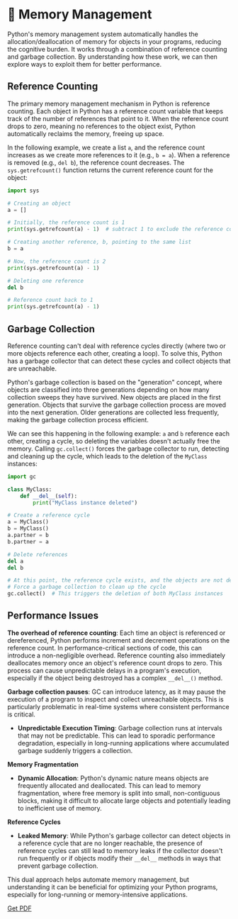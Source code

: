 # 🧩 Memory Management

Python's memory management system automatically handles the allocation/deallocation of memory for objects in your programs, reducing the cognitive burden. It works through a combination of reference counting and garbage collection. By understanding how these work, we can then explore ways to exploit them for better performance. 

## Reference Counting

The primary memory management mechanism in Python is reference counting. Each object in Python has a reference count variable that keeps track of the number of references that point to it. When the reference count drops to zero, meaning no references to the object exist, Python automatically reclaims the memory, freeing up space.

In the following example, we create a list `a`, and the reference count increases as we create more references to it (e.g., `b = a`). When a reference is removed (e.g., `del b`), the reference count decreases. The `sys.getrefcount()` function returns the current reference count for the object:

```python
import sys

# Creating an object
a = []

# Initially, the reference count is 1
print(sys.getrefcount(a) - 1)  # subtract 1 to exclude the reference count by getrefcount() itself

# Creating another reference, b, pointing to the same list
b = a

# Now, the reference count is 2
print(sys.getrefcount(a) - 1)

# Deleting one reference
del b

# Reference count back to 1
print(sys.getrefcount(a) - 1)
```

## Garbage Collection

Reference counting can't deal with reference cycles directly (where two or more objects reference each other, creating a loop). To solve this, Python has a garbage collector that can detect these cycles and collect objects that are unreachable.

Python's garbage collection is based on the "generation" concept, where objects are classified into three generations depending on how many collection sweeps they have survived. New objects are placed in the first generation. Objects that survive the garbage collection process are moved into the next generation. Older generations are collected less frequently, making the garbage collection process efficient.

We can see this happening in the following example: `a` and `b` reference each other, creating a cycle, so deleting the variables doesn't actually free the memory. Calling `gc.collect()` forces the garbage collector to run, detecting and cleaning up the cycle, which leads to the deletion of the `MyClass` instances:

```python
import gc

class MyClass:
    def __del__(self):
        print("MyClass instance deleted")

# Create a reference cycle
a = MyClass()
b = MyClass()
a.partner = b
b.partner = a

# Delete references
del a
del b

# At this point, the reference cycle exists, and the objects are not deleted
# Force a garbage collection to clean up the cycle
gc.collect()  # This triggers the deletion of both MyClass instances
```

## Performance Issues

**The overhead of reference counting**: Each time an object is referenced or dereferenced, Python performs increment and decrement operations on the reference count. In performance-critical sections of code, this can introduce a non-negligible overhead. Reference counting also immediately deallocates memory once an object's reference count drops to zero. This process can cause unpredictable delays in a program's execution, especially if the object being destroyed has a complex `__del__()` method.

**Garbage collection pauses**: GC can introduce latency, as it may pause the execution of a program to inspect and collect unreachable objects. This is particularly problematic in real-time systems where consistent performance is critical.
- **Unpredictable Execution Timing**: Garbage collection runs at intervals that may not be predictable. This can lead to sporadic performance degradation, especially in long-running applications where accumulated garbage suddenly triggers a collection.

**Memory Fragmentation**

- **Dynamic Allocation**: Python's dynamic nature means objects are frequently allocated and deallocated. This can lead to memory fragmentation, where free memory is split into small, non-contiguous blocks, making it difficult to allocate large objects and potentially leading to inefficient use of memory.

**Reference Cycles**

- **Leaked Memory**: While Python's garbage collector can detect objects in a reference cycle that are no longer reachable, the presence of reference cycles can still lead to memory leaks if the collector doesn't run frequently or if objects modify their `__del__` methods in ways that prevent garbage collection.

This dual approach helps automate memory management, but understanding it can be beneficial for optimizing your Python programs, especially for long-running or memory-intensive applications.



[Get PDF](https://makepythonfaster.gumroad.com/l/get)
